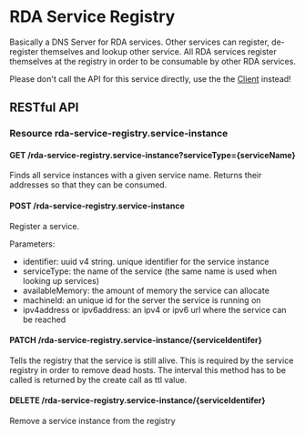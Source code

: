 # RDA Service Registry

Basically a DNS Server for RDA services. Other services can register, 
de-register themselves and lookup other service. All RDA services register
themselves at the registry in order to be consumable by other RDA services.


Please don't call the API for this service directly, use the the [Client](https://www.npmjs.com/package/@infect/rda-service-registry-client)
instead!


## RESTful API


### Resource rda-service-registry.service-instance

#### GET /rda-service-registry.service-instance?serviceType={serviceName}

Finds all service instances with a given service name. Returns their addresses
so that they can be consumed.



#### POST /rda-service-registry.service-instance

Register a service.

Parameters:
- identifier: uuid v4 string. unique identifier for the service instance
- serviceType: the name of the service (the same name is used when looking up services)
- availableMemory: the amount of memory the service can allocate
- machineId: an unique id for the server the service is running on
- ipv4address or ipv6address: an ipv4 or ipv6 url where the service can be reached



#### PATCH /rda-service-registry.service-instance/{serviceIdentifer}

Tells the registry that the service is still alive. This is required by the 
service registry in order to remove dead hosts. The interval this method has
to be called is returned by the create call as ttl value.



#### DELETE /rda-service-registry.service-instance/{serviceIdentifer}

Remove a service instance from the registry
